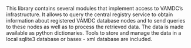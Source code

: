 This library contains several modules that implement access to VAMDC’s infrastructure. 
It allows to query the central registry service to obtain information about registered 
VAMDC database nodes and to send queries to these nodes as well as to process the retrieved 
data. The data is made available as python dictionaries. Tools to store and manage the
data in a local sqlite3 database or basex - xml database are included.


